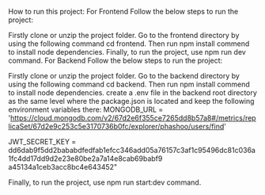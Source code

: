 How to run this project:
For Frontend
Follow the below steps to run the project:

Firstly clone or unzip the project folder.
Go to the frontend directory by using the following command cd frontend.
Then run npm install commend to install node dependencies.
Finally, to run the project, use npm run dev command.
For Backend
Follow the below steps to run the project:

Firstly clone or unzip the project folder.
Go to the backend directory by using the following command  cd backend.
Then run npm install commend to install node dependencies.
create a .env file in the backend root directory as the same level where the package.json is located and keep the following environment variables there:
MONGODB_URL = 'https://cloud.mongodb.com/v2/67d2e6f355ce7265dd8b57a8#/metrics/replicaSet/67d2e9c253c5e3170736b0fc/explorer/phashoo/users/find'

JWT_SECRET_KEY = dd6dab9f5dd2bababdfedfab1efcc346add05a76157c3af1c95496dc81c036a1fc4dd17dd9d2e23e80be2a7a14e8cab69babf9
                 a45134a1ceb3acc8bc4e643452"


Finally, to run the project, use npm run start:dev command.
